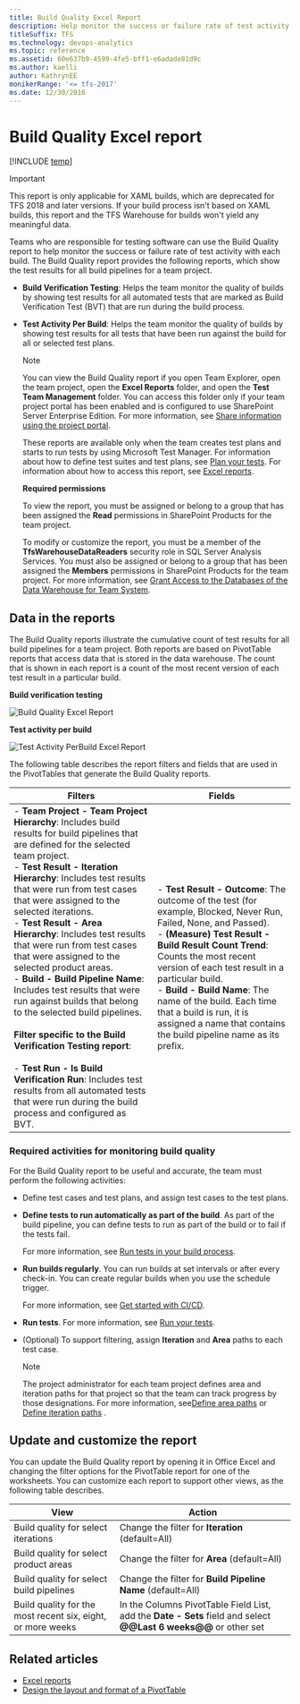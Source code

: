 ```yaml
---
title: Build Quality Excel Report 
description: Help monitor the success or failure rate of test activity with each build - Team Foundation Server 
titleSuffix: TFS
ms.technology: devops-analytics
ms.topic: reference
ms.assetid: 60e637b9-4599-4fe5-bff1-e6adade81d9c
ms.author: kaelli
author: KathrynEE
monikerRange: '<= tfs-2017'
ms.date: 12/30/2016
---
```


# Build Quality Excel report

[!INCLUDE [temp](../includes/tfs-sharepoint-version.md)]

> [!IMPORTANT]  
> This report is only applicable for XAML builds, which are deprecated for TFS 2018 and later versions. If your build process isn't based on XAML builds, this report and the TFS Warehouse for builds won't yield any meaningful data.

Teams who are responsible for testing software can use the Build Quality report to help monitor the success or failure rate of test activity with each build. The Build Quality report provides the following reports, which show the test results for all build pipelines for a team project.

- **Build Verification Testing**: Helps the team monitor the quality of builds by showing test results for all automated tests that are marked as Build Verification Test (BVT) that are run during the build process.

- **Test Activity Per Build**: Helps the team monitor the quality of builds by showing test results for all tests that have been run against the build for all or selected test plans.

  > [!NOTE]
  > You can view the Build Quality report if you open Team Explorer, open the team project, open the **Excel Reports** folder, and open the **Test Team Management** folder. You can access this folder only if your team project portal has been enabled and is configured to use SharePoint Server Enterprise Edition. For more information, see [Share information using the project portal](../sharepoint-dashboards/share-information-using-the-project-portal.md).

  These reports are available only when the team creates test plans and starts to run tests by using Microsoft Test Manager. For information about how to define test suites and test plans, see [Plan your tests](../../test/create-test-cases.md). For information about how to access this report, see [Excel reports](excel-reports.md).

  **Required permissions**

  To view the report, you must be assigned or belong to a group that has been assigned the **Read** permissions in SharePoint Products for the team project.

  To modify or customize the report, you must be a member of the **TfsWarehouseDataReaders** security role in SQL Server Analysis Services. You must also be assigned or belong to a group that has been assigned the **Members** permissions in SharePoint Products for the team project. For more information, see [Grant Access to the Databases of the Data Warehouse for Team System](../admin/grant-permissions-to-reports.md).

<a name="Data"></a>

## Data in the reports

The Build Quality reports illustrate the cumulative count of test results for all build pipelines for a team project. Both reports are based on PivotTable reports that access data that is stored in the data warehouse. The count that is shown in each report is a count of the most recent version of each test result in a particular build.

**Build verification testing**

![Build Quality Excel Report](media/procg_buildqualitybvt.png "ProcG_BuildQualityBVT")

**Test activity per build**

![Test Activity PerBuild Excel Report](media/procg_testactperbuild.png "ProcG_TestActPerBuild")

The following table describes the report filters and fields that are used in the PivotTables that generate the Build Quality reports.

| Filters                                                                                                                                                                                                                                                                                                                                                                                                                                                                                                                                                                                                                                                                                                                                                                                                                        | Fields                                                                                                                                                                                                                                                                                                                                                                                                                   |
| ------------------------------------------------------------------------------------------------------------------------------------------------------------------------------------------------------------------------------------------------------------------------------------------------------------------------------------------------------------------------------------------------------------------------------------------------------------------------------------------------------------------------------------------------------------------------------------------------------------------------------------------------------------------------------------------------------------------------------------------------------------------------------------------------------------------------------ | ------------------------------------------------------------------------------------------------------------------------------------------------------------------------------------------------------------------------------------------------------------------------------------------------------------------------------------------------------------------------------------------------------------------------ |
| - **Team Project - Team Project Hierarchy**: Includes build results for build pipelines that are defined for the selected team project.<br />- **Test Result - Iteration Hierarchy**: Includes test results that were run from test cases that were assigned to the selected iterations.<br />- **Test Result - Area Hierarchy**: Includes test results that were run from test cases that were assigned to the selected product areas.<br />- **Build - Build Pipeline Name**: Includes test results that were run against builds that belong to the selected build pipelines.<br /><br /> **Filter specific to the Build Verification Testing report**:<br /><br /> - **Test Run - Is Build Verification Run**: Includes test results from all automated tests that were run during the build process and configured as BVT. | - **Test Result - Outcome**: The outcome of the test (for example, Blocked, Never Run, Failed, None, and Passed).<br />- **(Measure) Test Result - Build Result Count Trend**: Counts the most recent version of each test result in a particular build.<br />- **Build - Build Name**: The name of the build. Each time that a build is run, it is assigned a name that contains the build pipeline name as its prefix. |

<a name="RequiredActivities"></a>

### Required activities for monitoring build quality

For the Build Quality report to be useful and accurate, the team must perform the following activities:

- Define test cases and test plans, and assign test cases to the test plans.

- **Define tests to run automatically as part of the build**. As part of the build pipeline, you can define tests to run as part of the build or to fail if the tests fail.

  For more information, see [Run tests in your build process](../../pipelines/test/test-build.md).

- **Run builds regularly**. You can run builds at set intervals or after every check-in. You can create regular builds when you use the schedule trigger.

  For more information, see [Get started with CI/CD](../../pipelines/get-started-designer.md).

- **Run tests**. For more information, see [Run your tests](../../test/run-manual-tests.md).

- (Optional) To support filtering, assign **Iteration** and **Area** paths to each test case.

  > [!NOTE]
  > The project administrator for each team project defines area and iteration paths for that project so that the team can track progress by those designations. For more information, see[Define area paths](../../organizations/settings/set-area-paths.md) or [Define iteration paths](../../organizations/settings/set-iteration-paths-sprints.md) .

<a name="Updating"></a>

## Update and customize the report

You can update the Build Quality report by opening it in Office Excel and changing the filter options for the PivotTable report for one of the worksheets. You can customize each report to support other views, as the following table describes.

| View                                                        | Action                                                                                                           |
| ----------------------------------------------------------- | ---------------------------------------------------------------------------------------------------------------- |
| Build quality for select iterations                         | Change the filter for **Iteration** (default=All)                                                                |
| Build quality for select product areas                      | Change the filter for **Area** (default=All)                                                                     |
| Build quality for select build pipelines                    | Change the filter for **Build Pipeline Name** (default=All)                                                      |
| Build quality for the most recent six, eight, or more weeks | In the Columns PivotTable Field List, add the **Date - Sets** field and select **@@Last 6 weeks@@** or other set |

## Related articles

- [Excel reports](excel-reports.md)
- [Design the layout and format of a PivotTable](https://support.office.com/article/design-the-layout-and-format-of-a-pivottable-a9600265-95bf-4900-868e-641133c05a80)
